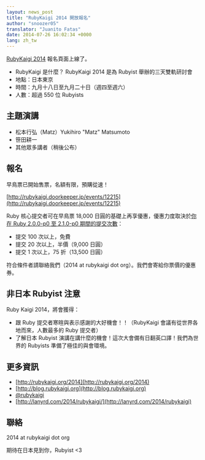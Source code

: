```yaml
---
layout: news_post
title: "RubyKaigi 2014 開放報名"
author: "snoozer05"
translator: "Juanito Fatas"
date: 2014-07-26 16:02:34 +0000
lang: zh_tw
---
```


[RubyKaigi 2014](http://rubykaigi.org/2014) 報名頁面上線了。

* RubyKaigi 是什麼？ RubyKaigi 2014 是為 Rubyist 舉辦的三天雙軌研討會
* 地點：日本東京
* 時間：九月十八日至九月二十日（週四至週六）
* 人數：超過 550 位 Rubyists

## 主題演講

* 松本行弘（Matz）Yukihiro "Matz" Matsumoto
* 笹田耕一
* 其他眾多講者（稍後公布）

## 報名

早鳥票已開始售票，名額有限，預購從速！

[http://rubykaigi.doorkeeper.jp/events/12215](http://rubykaigi.doorkeeper.jp/events/12215)

Ruby 核心提交者可在早鳥票 18,000 日圓的基礎上再享優惠，優惠力度取決於[你在 Ruby 2.0.0-p0 至 2.1.0-p0 期間的提交次數](https://gist.github.com/snoozer05/ca9860c57683e4221d10)：

* 提交 100 次以上，免費
* 提交 20 次以上，半價（9,000 日圓）
* 提交 1 次以上，75 折（13,500 日圓）

符合條件者請聯絡我們（2014 at rubykaigi dot org）。我們會寄給你票價的優惠券。

## 非日本 Rubyist 注意

Ruby Kaigi 2014，將會獲得：

* 跟 Ruby 提交者寒暄與表示感謝的大好機會！！（RubyKaigi 會議有從世界各地而來，人數最多的 Ruby 提交者）
* 了解日本 Rubyist 演講在講什麼的機會！這次大會備有日翻英口譯！我們為世界的 Rubyists 準備了極佳的與會環境。

## 更多資訊

* [http://rubykaigi.org/2014](http://rubykaigi.org/2014)
* [http://blog.rubykaigi.org](http://blog.rubykaigi.org)
* [@rubykaigi](https://twitter.com/rubykaigi)
* [http://lanyrd.com/2014/rubykaigi/](http://lanyrd.com/2014/rubykaigi)

## 聯絡

2014 at rubykaigi dot org

期待在日本見到你，Rubyist <3
